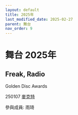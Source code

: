 ```yaml
---
layout: default
title: 2025年
last_modified_date: 2025-02-27
parent: 舞台
nav_order: 9
---
```


# 舞台 2025年

## Freak, Radio

Golden Disc Awards

250107 [麥克特](https://www.bilibili.com/video/BV1tzryYJECy)

參與成員: 雨琦
